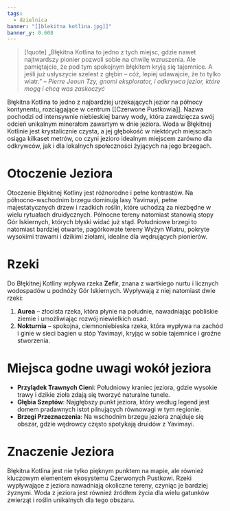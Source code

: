 ```yaml
---
tags:
  - dzielnica
banner: "[[blekitna kotlina.jpg]]"
banner_y: 0.608
---
```

>[!quote] „Błękitna Kotlina to jedno z tych miejsc, gdzie nawet najtwardszy pionier pozwoli sobie na chwilę wzruszenia. Ale pamiętajcie, że pod tym spokojnym błękitem kryją się tajemnice. A jeśli już usłyszycie szelest z głębin – cóż, lepiej udawajcie, że to tylko wiatr.”
>*– Pierre Jeoun Tzy, gnomi eksplorator, i odkrywca jezior, które mogą i chcą was zaskoczyć*

Błękitna Kotlina to jedno z najbardziej urzekających jezior na północy kontynentu, rozciągające w centrum [[Czerwone Pustkowia]]. Nazwa pochodzi od intensywnie niebieskiej barwy wody, która zawdzięcza swój odcień unikalnym minerałom zawartym w dnie jeziora. Woda w Błękitnej Kotlinie jest krystalicznie czysta, a jej głębokość w niektórych miejscach osiąga kilkaset metrów, co czyni jezioro idealnym miejscem zarówno dla odkrywców, jak i dla lokalnych społeczności żyjących na jego brzegach.
# **Otoczenie Jeziora**  
Otoczenie Błękitnej Kotliny jest różnorodne i pełne kontrastów. Na północno-wschodnim brzegu dominują lasy Yavimayi, pełne majestatycznych drzew i rzadkich roślin, które uchodzą za niezbędne w wielu rytuałach druidycznych. Północne tereny natomiast stanowią stopy Gór Iskiernych, których błyski widać już stąd. Południowe brzegi to natomiast bardziej otwarte, pagórkowate tereny Wyżyn Wiatru, pokryte wysokimi trawami i dzikimi ziołami, idealne dla wędrujących pionierów.
# **Rzeki**  
Do Błękitnej Kotliny wpływa rzeka **Zefir**, znana z wartkiego nurtu i licznych wodospadów u podnóży Gór Iskiernych. Wypływają z niej natomiast dwie rzeki:
1. **Aurea** – złocista rzeka, która płynie na południe, nawadniając pobliskie ziemie i umożliwiając rozwój niewielkich osad.
2. **Nokturnia** – spokojna, ciemnoniebieska rzeka, która wypływa na zachód i ginie w sieci bagien u stóp Yavimayi, kryjąc w sobie tajemnice i groźne stworzenia.
# **Miejsca godne uwagi wokół jeziora**
- **Przylądek Trawnych Cieni**: Południowy kraniec jeziora, gdzie wysokie trawy i dzikie zioła zdają się tworzyć naturalne tunele.
- **Głębia Szeptów**: Najgłębszy punkt jeziora, który według legend jest domem pradawnych istot pilnujących równowagi w tym regionie.
- **Brzegi Przeznaczenia**: Na wschodnim brzegu jeziora znajduje się obszar, gdzie wędrowcy często spotykają druidów z Yavimayi.
# **Znaczenie Jeziora**  
Błękitna Kotlina jest nie tylko pięknym punktem na mapie, ale również kluczowym elementem ekosystemu Czerwonych Pustkowi. Rzeki wypływające z jeziora nawadniają okoliczne tereny, czyniąc je bardziej żyznymi. Woda z jeziora jest również źródłem życia dla wielu gatunków zwierząt i roślin unikalnych dla tego obszaru.
